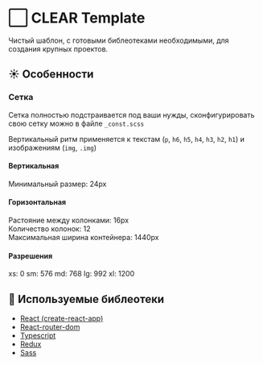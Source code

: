 # :white_large_square: CLEAR Template

Чистый шаблон, с готовыми библеотеками необходимыми, для создания крупных проектов.

## :sunny: Особенности

### Сетка

Сетка полностью подстраивается под ваши нужды, сконфигурировать свою сетку можно в файле `_const.scss`

Вертикальный ритм применяется к текстам (`p`, `h6`, `h5`, `h4`, `h3`, `h2`, `h1`) и изображениям (`img`, `.img`)

#### Вертикальная

Минимальный размер: 24px

#### Горизонтальная

Растояние между колонками: 16px  
Количество колонок: 12  
Максимальная ширина контейнера: 1440px

#### Разрешения

xs: 0
sm: 576
md: 768
lg: 992
xl: 1200

## :closed_book: Используемые библеотеки

- [React (create-react-app)](https://www.npmjs.com/package/react-redux)
- [React-router-dom](https://www.npmjs.com/package/react-router-dom)
- [Typescript](https://www.npmjs.com/package/typescript)
- [Redux](https://www.npmjs.com/package/react-redux)
- [Sass](https://www.npmjs.com/package/node-sass)
